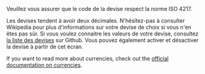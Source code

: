 Veuillez vous assurer que le code de la devise respect la norme ISO 4217.

Les devises tendent à avoir deux décimales. N'hésitez-pas à consulter Wikipedia pour plus d'informations sur votre devise de choix si vous n'en êtes pas sûr. Si vous voulez connaitre les valeurs de votre devise, consultez [la liste des devises](https://github.com/xsolla/currency-format/blob/master/currency-format.json) sur Github. Vous pouvez également activer et désactiver la devise à partir de cet écran.

If you want to read more about currencies, check out the [official documentation on currencies](https://docs.firefly-iii.org/concepts/currencies).